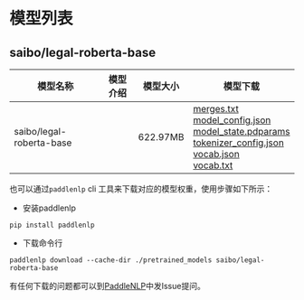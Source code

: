 #  模型列表

## saibo/legal-roberta-base

| 模型名称 | 模型介绍 | 模型大小  | 模型下载 |
| --- | --- | --- | --- |
|saibo/legal-roberta-base|  | 622.97MB | [merges.txt](https://bj.bcebos.com/paddlenlp/models/community/saibo/legal-roberta-base/merges.txt)<br>[model_config.json](https://bj.bcebos.com/paddlenlp/models/community/saibo/legal-roberta-base/model_config.json)<br>[model_state.pdparams](https://bj.bcebos.com/paddlenlp/models/community/saibo/legal-roberta-base/model_state.pdparams)<br>[tokenizer_config.json](https://bj.bcebos.com/paddlenlp/models/community/saibo/legal-roberta-base/tokenizer_config.json)<br>[vocab.json](https://bj.bcebos.com/paddlenlp/models/community/saibo/legal-roberta-base/vocab.json)<br>[vocab.txt](https://bj.bcebos.com/paddlenlp/models/community/saibo/legal-roberta-base/vocab.txt) |

也可以通过`paddlenlp` cli 工具来下载对应的模型权重，使用步骤如下所示：

* 安装paddlenlp

```shell
pip install paddlenlp
```

* 下载命令行

```shell
paddlenlp download --cache-dir ./pretrained_models saibo/legal-roberta-base
```

有任何下载的问题都可以到[PaddleNLP](https://github.com/PaddlePaddle/PaddleNLP)中发Issue提问。